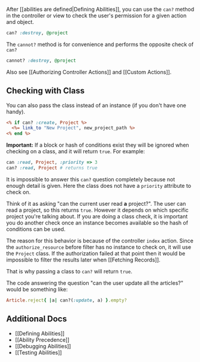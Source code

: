 After [[abilities are defined|Defining Abilities]], you can use the `can?` method in the controller or view to check the user's permission for a given action and object.

```ruby
can? :destroy, @project
```

The `cannot?` method is for convenience and performs the opposite check of `can?`

```ruby
cannot? :destroy, @project
```

Also see [[Authorizing Controller Actions]] and  [[Custom Actions]].

## Checking with Class

You can also pass the class instead of an instance (if you don't have one handy).

```rhtml
<% if can? :create, Project %>
  <%= link_to "New Project", new_project_path %>
<% end %>
```

**Important:** If a block or hash of conditions exist they will be ignored when checking on a class, and it will return `true`. For example:

```ruby
can :read, Project, :priority => 3
can? :read, Project # returns true
```

It is impossible to answer this `can?` question completely because not enough detail is given. Here the class does not have a `priority` attribute to check on.

Think of it as asking "can the current user read **a** project?". The user can read a project, so this returns `true`. However it depends on which specific project you're talking about. If you are doing a class check, it is important you do another check once an instance becomes available so the hash of conditions can be used.

The reason for this behavior is because of the controller `index` action. Since the `authorize_resource` before filter has no instance to check on, it will use the `Project` class. If the authorization failed at that point then it would be impossible to filter the results later when [[Fetching Records]].

That is why passing a class to `can?` will return `true`.

The code answering the question "can the user update all the articles?" would be something like:

``` ruby
Article.reject{ |a| can?(:update, a) }.empty?
```

## Additional Docs

* [[Defining Abilities]]
* [[Ability Precedence]]
* [[Debugging Abilities]]
* [[Testing Abilities]]